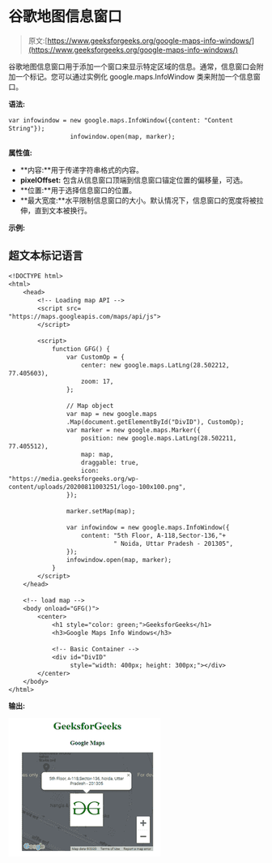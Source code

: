 # 谷歌地图信息窗口

> 原文:[https://www.geeksforgeeks.org/google-maps-info-windows/](https://www.geeksforgeeks.org/google-maps-info-windows/)

谷歌地图信息窗口用于添加一个窗口来显示特定区域的信息。通常，信息窗口会附加一个标记。您可以通过实例化 google.maps.InfoWindow 类来附加一个信息窗口。

**语法:**

```
var infowindow = new google.maps.InfoWindow({content: "Content String"});
                 infowindow.open(map, marker);

```

**属性值:**

*   **内容:**用于传递字符串格式的内容。
*   **pixelOffset:** 包含从信息窗口顶端到信息窗口锚定位置的偏移量，可选。
*   **位置:**用于选择信息窗口的位置。
*   **最大宽度:**水平限制信息窗口的大小。默认情况下，信息窗口的宽度将被拉伸，直到文本被换行。

**示例:**

## 超文本标记语言

```
<!DOCTYPE html>
<html>
    <head>
        <!-- Loading map API -->
        <script src=
"https://maps.googleapis.com/maps/api/js">
        </script>

        <script>
            function GFG() {
                var CustomOp = {
                    center: new google.maps.LatLng(28.502212, 77.405603),
                    zoom: 17,
                };

                // Map object
                var map = new google.maps
                .Map(document.getElementById("DivID"), CustomOp);
                var marker = new google.maps.Marker({
                    position: new google.maps.LatLng(28.502211, 77.405512),
                    map: map,
                    draggable: true,
                    icon: 
"https://media.geeksforgeeks.org/wp-content/uploads/20200811003251/logo-100x100.png",
                });

                marker.setMap(map);

                var infowindow = new google.maps.InfoWindow({
                    content: "5th Floor, A-118,Sector-136,"+
                             " Noida, Uttar Pradesh - 201305",
                });
                infowindow.open(map, marker);
            }
        </script>
    </head>

    <!-- load map -->
    <body onload="GFG()">
        <center>
            <h1 style="color: green;">GeeksforGeeks</h1>
            <h3>Google Maps Info Windows</h3>

            <!-- Basic Container -->
            <div id="DivID" 
                 style="width: 400px; height: 300px;"></div>
        </center>
    </body>
</html>
```

**输出:**

![](img/6db2dca1184b3366f368ac6b024821cf.png)
